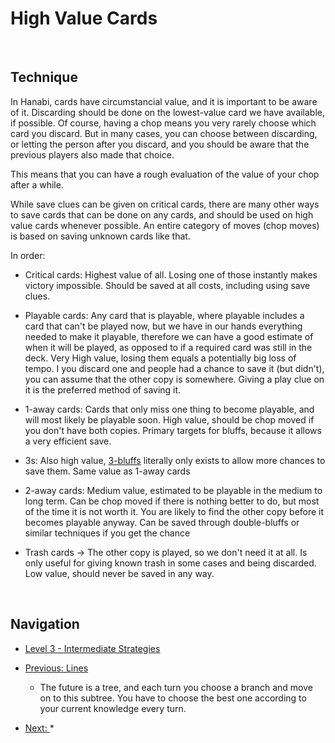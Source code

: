 # High Value Cards

<br />

## Technique

In Hanabi, cards have circumstancial value, and it is important to be aware of it. Discarding should be done on the lowest-value card we have available, if possible. Of course, having a chop means you very rarely choose which card you discard. But in many cases, you can choose between discarding, or letting the person after you discard, and you should be aware that the previous players also made that choice.

This means that you can have a rough evaluation of the value of your chop after a while.

While save clues can be given on critical cards, there are many other ways to save cards that can be done on any cards, and should be used on high value cards whenever possible. An entire category of moves (chop moves) is based on saving unknown cards like that.

In order:

* Critical cards: Highest value of all. Losing one of those instantly makes victory impossible. Should be saved at all costs, including using save clues.

* Playable cards: Any card that is playable, where playable includes a card that can't be played now, but we have in our hands everything needed to make it playable, therefore we can have a good estimate of when it will be played, as opposed to if a required card was still in the deck. Very High value, losing them equals a potentially big loss of tempo. I you discard one and people had a chance to save it (but didn't), you can assume that the other copy is somewhere. Giving a play clue on it is the preferred method of saving it.

* 1-away cards: Cards that only miss one thing to become playable, and will most likely be playable soon. High value, should be chop moved if you don't have both copies. Primary targets for bluffs, because it allows a very efficient save.

* 3s: Also high value, [3-bluffs](https://github.com/agilbert1412/HanabiStrategy/blob/master/Strategy/Level%203%20-%20Intermediate/38%20-%203%20Bluff.md) literally only exists to allow more chances to save them. Same value as 1-away cards

* 2-away cards: Medium value, estimated to be playable in the medium to long term. Can be chop moved if there is nothing better to do, but most of the time it is not worth it. You are likely to find the other copy before it becomes playable anyway. Can be saved through double-bluffs or similar techniques if you get the chance

* Trash cards -> The other copy is played, so we don't need it at all. Is only useful for giving known trash in some cases and being discarded. Low value, should never be saved in any way.

<br />

## Navigation

* [Level 3 - Intermediate Strategies](https://github.com/agilbert1412/HanabiStrategy/blob/master/Strategy/Level%203%20-%20Intermediate/Level%203%20-%20Intermediate.md)

* [Previous: Lines](https://github.com/agilbert1412/HanabiStrategy/blob/master/Strategy/Level%203%20-%20Intermediate/54%20-%20Lines.md)
	* The future is a tree, and each turn you choose a branch and move on to this subtree. You have to choose the best one according to your current knowledge every turn.

* [Next: ](https://github.com/agilbert1412/HanabiStrategy/blob/master/Strategy/Level%203%20-%20Intermediate/50%20-%20The%20Prompt.md)
	* 